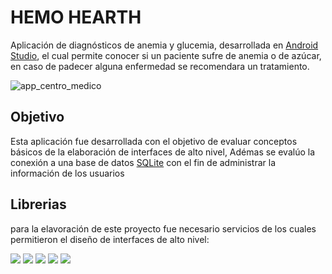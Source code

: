 
# HEMO HEARTH

Aplicación de diagnósticos de anemia y glucemia, desarrollada en [Android Studio](http://https://developer.android.com/studio "Android Studio"), el cual permite conocer si un paciente sufre de anemia o de azúcar, en caso de padecer alguna enfermedad se recomendara un tratamiento.

![app_centro_medico](https://user-images.githubusercontent.com/33507392/111036223-2b7c0280-83ec-11eb-8323-b479b810d8e9.png)

## Objetivo

Esta aplicación fue desarrollada con el objetivo de evaluar conceptos básicos de la elaboración de interfaces de alto nivel, Adémas se evalúo la conexión a una base de datos [SQLite](http://https://www.sqlite.org/index.html "SQLite") con el fin de administrar la información de los usuarios

## Librerias

para la elavoración de este proyecto fue necesario servicios de los cuales permitieron el diseño de interfaces de alto nivel:

![](https://img.shields.io/badge/material-1.0.0-yellowgreen)
![](https://img.shields.io/badge/lottie-3.4.0-yellowgreen)
![](https://img.shields.io/badge/shapeofview-1.3.2-yellowgreen)
![](https://img.shields.io/badge/legacy--support--v4-1.0.0-yellowgreen)
![](https://img.shields.io/badge/recyclerview-1.1.0-yellowgreen)
